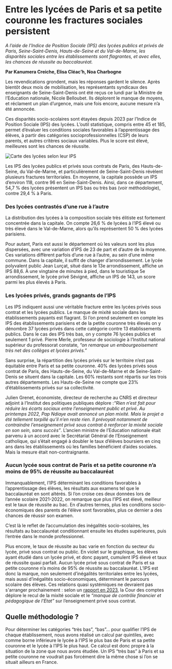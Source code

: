 # Entre les lycées de Paris et sa petite couronne les fractures sociales persistent 

_A l’aide de l’Indice de Position Sociale (IPS) des lycées publics et privés de Paris, Seine-Saint-Denis, Hauts-de-Seine et du Val-de-Marne, les disparités sociales entre les établissements sont flagrantes, et avec elles, les chances de réussite au baccalauréat._

**Par Kanumera Creiche, Elisa Cléac’h, Noa Charbogne**

Les revendications grondent, mais les réponses gardent le silence. Après bientôt deux mois de mobilisation, les représentants syndicaux des enseignants de Seine-Saint-Denis ont été reçus ce lundi par la Ministre de l’Education nationale, Nicole Belloubet. Ils déplorent le manque de moyens, et réclament un plan d’urgence, mais une fois encore, aucune mesure n’a été annoncée.

Ces disparités socio-scolaires sont étayées depuis 2023 par l’Indice de Position Sociale (IPS) des lycées. L’outil statistique, compris entre 45 et 185, permet d’évaluer les conditions sociales favorables à l’apprentissage des élèves, à partir des catégories socioprofessionnelles (CSP) de leurs parents, et autres critères sociaux variables. Plus le score est élevé, meilleures sont les chances de réussite.

![Carte des lycées selon leur IPS](https://github.com/noacharbogne1/IPS_lycees_paris/assets/167019610/98cf0c85-15e3-44e6-8bbf-c45fd2f16cd1)


Les IPS des lycées publics et privés sous contrats de Paris, des Hauts-de-Seine, du Val-de-Marne, et particulièrement de Seine-Saint-Denis révèlent plusieurs fractures territoriales. En moyenne, la capitale possède un IPS d’environ 118, contre 96 en Seine-Saint-Denis. Ainsi, dans ce département, 54,7 % des lycées présentent un IPS bas ou très bas (voir méthodologie), contre 29,4 % à Paris.

### Des lycées contrastés d’une rue à l’autre

La distribution des lycées à la composition sociale très élitiste est fortement concentrée dans la capitale. On compte 26,6 % de lycées à l’IPS élevé ou très élevé dans le Val-de-Marne, alors qu’ils représentent 50 % des lycées parisiens. 

Pour autant, Paris est aussi le département où les valeurs sont les plus dispersées, avec une variation d’IPS de 23 de part et d’autre de la moyenne. Ces variations diffèrent parfois d’une rue à l’autre, au sein d’une même commune. Dans la capitale, il suffit de changer d’arrondissement. Le lycée polyvalent public Jean Lurçat, situé dans le 13e arrondissement, affiche un IPS 88,6. À une vingtaine de minutes à pied, dans le touristique 5e arrondissement, le lycée privé Sévigné, affiche un IPS de 143, un score parmi les plus élevés à Paris. 

### Les lycées privés, grands gagnants de l’IPS

Les IPS indiquent aussi une véritable fracture entre les lycées privés sous contrat et les lycées publics. Le manque de mixité sociale dans les établissements payants est flagrant. Si l’on prend seulement en compte les IPS des établissements parisiens et de la petite couronne très élevés on y dénombre 37 lycées privés dans cette catégorie contre 13 établissements publics. Dans le cas des IPS très bas, on y compte 76 lycées publics et seulement 1 privé. Pierre Merle, professeur de sociologie à l’Institut national supérieur du professorat constate, _“on remarque un embourgeoisement très net des collèges et lycées privés.”_

<div class="flourish-embed flourish-sankey" data-src="visualisation/17409766"><script src="https://public.flourish.studio/resources/embed.js"></script></div>

Sans surprise, la répartition des lycées privés sur le territoire n’est pas équitable entre Paris et sa petite couronne. 40% des lycées privés sous contrat de Paris, des Hauts-de-Seine, du Val-de-Marne et de Seine-Saint-Denis se situent dans la capitale. Les 60% restants sont répartis sur les trois autres départements. Les Hauts-de-Seine ne compte que 23% d’établissements privés sur sa collectivité. 

<div class="flourish-embed flourish-scatter" data-src="visualisation/17343785"><script src="https://public.flourish.studio/resources/embed.js"></script></div>

Julien Grenet, économiste, directeur de recherche au CNRS et directeur adjoint à l’Institut des politiques publiques déplore :_“Rien n’est fait pour réduire les écarts sociaux entre l’enseignement public et privé. Au printemps 2022, Pap Ndiaye avait annoncé un plan mixité. Mais le projet a été tellement torpillé qu’il n’en reste rien. Il prévoyait notamment de contraindre l’enseignement privé sous contrat à renforcer la mixité sociale en son sein, sans succès”_. L’ancien ministre de l’Education nationale était parvenu à un accord avec le Secrétariat Général de l’Enseignement catholique, qui s’était engagé à doubler le taux d’élèves boursiers en cinq ans dans les établissements où les familles bénéficient d’aides sociales. Mais la mesure était non-contraignante. 

### Aucun lycée sous contrat de Paris et sa petite couronne n’a moins de 95% de réussite au baccalauréat

Immanquablement, l’IPS déterminant les conditions favorables à l’apprentissage des élèves, les résultats aux examens tel que le baccalauréat en sont altérés. Si l’on croise ces deux données lors de l’année scolaire 2021-2022, on remarque que plus l’IPS est élevé, meilleur est le taux de réussite au bac. En d’autres termes, plus les conditions socio-économiques des parents de l’élève sont favorables, plus ce dernier a des chances de réussir son examen.

<div class="flourish-embed flourish-scatter" data-src="visualisation/17519045"><script src="https://public.flourish.studio/resources/embed.js"></script></div>

C’est là le reflet de l’accumulation des inégalités socio-scolaires, les résultats au baccalauréat conditionnant ensuite les études supérieures, puis l’entrée dans le monde professionnel. 

Plus encore, le taux de réussite au bac varie en fonction du secteur du lycée, privé sous contrat ou public. En violet sur le graphique, les élèves ayant étudié dans un lycée privé, et donc payant, cumulent IPS élevé et taux de réussite quasi parfait. Aucun lycée privé sous contrat de Paris et sa petite couronne n’a moins de 95% de réussite au baccalauréat. L’IPS est donc la marque, non seulement d’inégalités territoriales entre les lycées, mais aussi d’inégalités socio-économiques, déterminant le parcours scolaire des élèves. Ces relations quasi systémiques ne devraient pas s'arranger prochainement : selon un [rapport en 2023](https://www.vie-publique.fr/en-bref/289681-enseignement-prive-comment-ameliorer-la-mixite-sociale-et-scolaire), la Cour des comptes déplore le recul de la mixité sociale et le _“manque de contrôle financier et pédagogique de l’Etat”_ sur l’enseignement privé sous contrat. 

## Quelle méthodologie ? 

Pour déterminer les catégories “très bas”, “bas”... pour qualifier l’IPS de chaque établissement, nous avons réalisé un calcul par quintiles, avec comme borne inférieure le lycée à l’IPS le plus bas de Paris et sa petite couronne et le lycée à l’IPS le plus haut. Ce calcul est donc propre à la situation de la zone que nous avons étudiée. Un IPS “très bas” à Paris et sa petite couronne ne voudrait pas forcément dire la même chose si l’on se situait ailleurs en France. 

